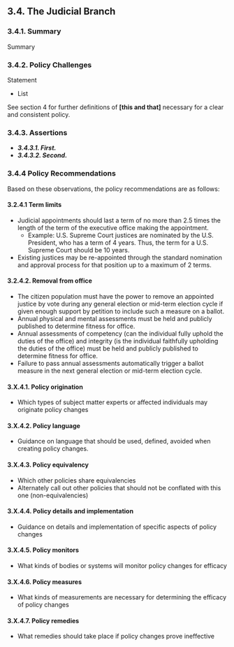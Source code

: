 3.4.  The Judicial Branch
--------------------------------------

### 3.4.1.  Summary
Summary

### 3.4.2.  Policy Challenges
Statement

- List

See section 4 for further definitions of **[this and that]** necessary for a clear and consistent policy.

### 3.4.3. Assertions 

-  *__3.4.3.1. First.__*
-  *__3.4.3.2. Second.__*

### 3.4.4  Policy Recommendations
Based on these observations, the policy recommendations are as follows:

#### 3.2.4.1 Term limits
- Judicial appointments should last a term of no more than 2.5 times the length of the term of the executive office making the appointment.
    - Example: U.S. Supreme Court justices are nominated by the U.S. President, who has a term of 4 years.  Thus, the term for a U.S. Supreme Court should be 10 years.
- Existing justices may be re-appointed through the standard nomination and approval process for that position up to a maximum of 2 terms.

#### 3.2.4.2. Removal from office
- The citizen population must have the power to remove an appointed justice by vote during any general election or mid-term election cycle if given enough support by petition to include such a measure on a ballot.
- Annual physical and mental assessments must be held and publicly published to determine fitness for office.
- Annual assessments of competency (can the individual fully uphold the duties of the office) and integrity (is the individual faithfully upholding the duties of the office) must be held and publicly published to determine fitness for office.
- Failure to pass annual assessments automatically trigger a ballot measure in the next general election or mid-term election cycle.


#### 3.X.4.1. Policy origination
- Which types of subject matter experts or affected individuals may originate policy changes

#### 3.X.4.2. Policy language
- Guidance on language that should be used, defined, avoided when creating policy changes.

#### 3.X.4.3. Policy equivalency
- Which other policies share equivalencies
- Alternately call out other policies that should not be conflated with this one (non-equivalencies)

#### 3.X.4.4. Policy details and implementation
- Guidance on details and implementation of specific aspects of policy changes

#### 3.X.4.5. Policy monitors 
- What kinds of bodies or systems will monitor policy changes for efficacy

#### 3.X.4.6. Policy measures
- What kinds of measurements are necessary for determining the efficacy of policy changes

#### 3.X.4.7. Policy remedies
- What remedies should take place if policy changes prove ineffective 
